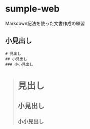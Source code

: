 # sumple-web

Markdown記法を使った文書作成の練習

## 小見出し

```
# 見出し
## 小見出し
### 小小見出し
```

> # 見出し
> ## 小見出し
> ### 小小見出し
